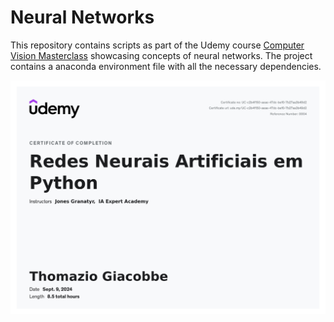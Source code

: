 # Neural Networks

This repository contains scripts as part of the Udemy course [Computer Vision Masterclass](https://www.udemy.com/course/computer-vision-masterclass) showcasing concepts of neural networks. The project contains a anaconda environment file with all the necessary dependencies.

![](certificate.jpg)